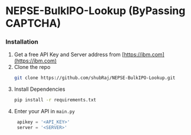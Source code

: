 # NEPSE-BulkIPO-Lookup (ByPassing CAPTCHA)
### Installation

1. Get a free API Key and Server address from [https://ibm.com](https://ibm.com)
2. Clone the repo
   ```sh
   git clone https://github.com/shubRaj/NEPSE-BulkIPO-Lookup.git
   ```
3. Install Dependencies
   ```sh
   pip install -r requirements.txt
   ```
4. Enter your API in `main.py`
   ```py
    apikey = '<API_KEY>'
    server = '<SERVER>'
   ```